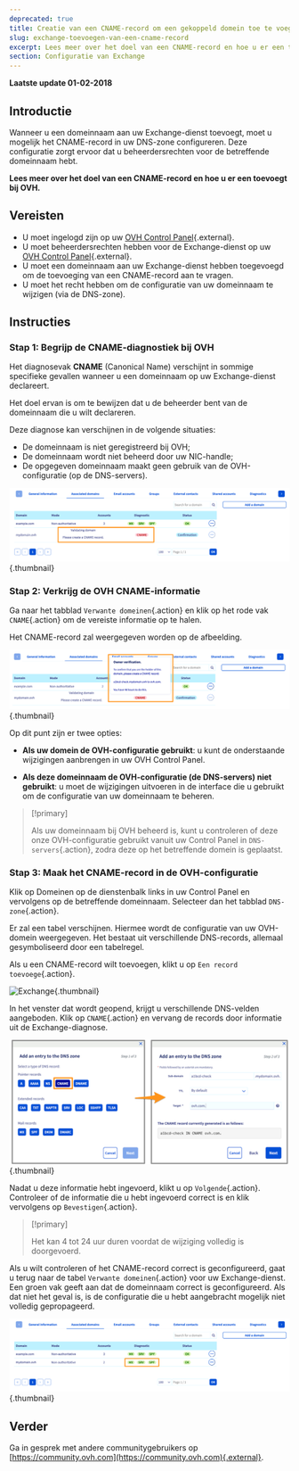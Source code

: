 ```yaml
---
deprecated: true
title: Creatie van een CNAME-record om een gekoppeld domein toe te voegen
slug: exchange-toevoegen-van-een-cname-record
excerpt: Lees meer over het doel van een CNAME-record en hoe u er een toevoegt bij OVH
section: Configuratie van Exchange
---
```


**Laatste update 01-02-2018**

## Introductie

Wanneer u een domeinnaam aan uw Exchange-dienst toevoegt, moet u mogelijk het CNAME-record in uw DNS-zone configureren. Deze configuratie zorgt ervoor dat u beheerdersrechten voor de betreffende domeinnaam hebt.

**Lees meer over het doel van een CNAME-record en hoe u er een toevoegt bij OVH.**

## Vereisten

- U moet ingelogd zijn op uw [OVH Control Panel](https://www.ovh.com/auth/?action=gotomanager){.external}.
- U moet beheerdersrechten hebben voor de Exchange-dienst op uw [OVH Control Panel](https://www.ovh.com/auth/?action=gotomanager){.external}.
- U moet een domeinnaam aan uw Exchange-dienst hebben toegevoegd om de toevoeging van een CNAME-record aan te vragen.
- U moet het recht hebben om de configuratie van uw domeinnaam te wijzigen (via de DNS-zone).

## Instructies

### Stap 1: Begrijp de CNAME-diagnostiek bij OVH

Het diagnosevak **CNAME** (Canonical Name) verschijnt in sommige specifieke gevallen wanneer u een domeinnaam op uw Exchange-dienst declareert.

Het doel ervan is om te bewijzen dat u de beheerder bent van de domeinnaam die u wilt declareren.

Deze diagnose kan verschijnen in de volgende situaties:

- De domeinnaam is niet geregistreerd bij OVH;
- De domeinnaam wordt niet beheerd door uw NIC-handle;
- De opgegeven domeinnaam maakt geen gebruik van de OVH-configuratie (op de DNS-servers).

![Exchange](images/cname_exchange_diagnostic.png){.thumbnail}

### Stap 2: Verkrijg de OVH CNAME-informatie 

Ga naar het tabblad `Verwante domeinen`{.action} en klik op het rode vak `CNAME`{.action} om de vereiste informatie op te halen.

Het CNAME-record zal weergegeven worden op de afbeelding.

![Exchange](images/cname_exchange_informations.png){.thumbnail}

Op dit punt zijn er twee opties:

- **Als uw domein de OVH-configuratie gebruikt**: u kunt de onderstaande wijzigingen aanbrengen in uw OVH Control Panel.

- **Als deze domeinnaam de OVH-configuratie (de DNS-servers) niet gebruikt**: u moet de wijzigingen uitvoeren in de interface die u gebruikt om de configuratie van uw domeinnaam te beheren.

> [!primary]
>
> Als uw domeinnaam bij OVH beheerd is, kunt u controleren of deze onze OVH-configuratie gebruikt vanuit uw Control Panel in `DNS-servers`{.action}, zodra deze op het betreffende domein is geplaatst.
>

### Stap 3: Maak het CNAME-record in de OVH-configuratie

Klik op Domeinen op de dienstenbalk links in uw Control Panel en vervolgens op de betreffende domeinnaam. Selecteer dan het tabblad `DNS-zone`{.action}.

Er zal een tabel verschijnen.  Hiermee wordt de configuratie van uw OVH-domein weergegeven. Het bestaat uit verschillende DNS-records, allemaal gesymboliseerd door een tabelregel.

Als u een CNAME-record wilt toevoegen, klikt u op `Een record toevoege`{.action}.

![Exchange](images/cname_exchange_add_entry_step1.png){.thumbnail}

In het venster dat wordt geopend, krijgt u verschillende DNS-velden aangeboden. Klik op `CNAME`{.action} en vervang de records door informatie uit de Exchange-diagnose.

![Exchange](images/cname_add_entry_dns_zone.png){.thumbnail}

Nadat u deze informatie hebt ingevoerd, klikt u op `Volgende`{.action}. Controleer of de informatie die u hebt ingevoerd correct is en klik vervolgens op `Bevestigen`{.action}.

> [!primary]
>
> Het kan 4 tot 24 uur duren voordat de wijziging volledig is doorgevoerd.
>

Als u wilt controleren of het CNAME-record correct is geconfigureerd, gaat u terug naar de tabel `Verwante domeinen`{.action} voor uw Exchange-dienst. Een groen vak geeft aan dat de domeinnaam correct is geconfigureerd. Als dat niet het geval is, is de configuratie die u hebt aangebracht mogelijk niet volledig gepropageerd.

![Exchange](images/cname_exchange_diagnostic_green.png){.thumbnail}

## Verder

Ga in gesprek met andere communitygebruikers op [https://community.ovh.com](https://community.ovh.com){.external}.
